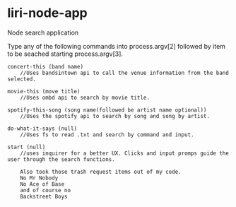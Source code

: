 # liri-node-app
Node search application

Type any of the following commands into process.argv[2] followed by item to be seached starting process.argv[3].
    
    concert-this (band name)
        //Uses bandsintown api to call the venue information from the band selected.
    
    movie-this (move title)
        //Uses ombd api to search by movie title.
    
    spotify-this-song (song name(followed be artist name optional))
        //Uses the spotify api to search by song and song by artist.
    
    do-what-it-says (null)
        //Uses fs to read .txt and search by command and input.

    start (null)
        //uses inquirer for a better UX. Clicks and input promps guide the user through the search functions.
        
        Also took those trash request items out of my code. 
        No Mr Nobody
        No Ace of Base
        and of course no
        Backstreet Boys
        
